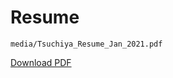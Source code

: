 # Resume

```pdf
media/Tsuchiya_Resume_Jan_2021.pdf
```
<a href="/media/Tsuchiya_Resume_Jan_2021.pdf" target="_blank">Download PDF</a>